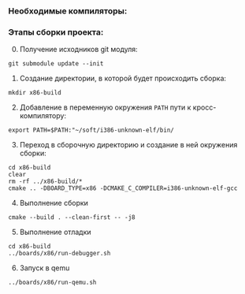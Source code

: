 ### Необходимые компиляторы:

### Этапы сборки проекта:
0. Получение исходников git модуля:  
```shell
git submodule update --init
```

1. Создание директории, в которой будет происходить сборка:  
```shell
mkdir x86-build
```

2. Добавление в переменную окружения `PATH` пути к кросс-компилятору:
```shell
export PATH=$PATH:"~/soft/i386-unknown-elf/bin/
```

3. Переход в сборочную директорию и создание в ней окружения сборки:  
```shell  
cd x86-build
clear
rm -rf ../x86-build/*
cmake .. -DBOARD_TYPE=x86 -DCMAKE_C_COMPILER=i386-unknown-elf-gcc
```

4. Выполнение сборки  
```shell 
cmake --build . --clean-first -- -j8
```

5. Выполнение отладки  
```shell
cd x86-build
../boards/x86/run-debugger.sh
```

6. Запуск в qemu  
```shell 
../boards/x86/run-qemu.sh
```
